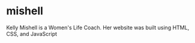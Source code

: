 # mishell
Kelly Mishell is a Women's Life Coach. Her website was built using HTML, CSS, and JavaScript
